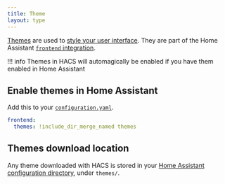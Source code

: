 ```yaml
---
title: Theme
layout: type
---
```


[Themes](https://www.home-assistant.io/integrations/frontend/#defining-themes) are used to [style your user interface](https://www.home-assistant.io/frontend/). They are part of the Home Assistant [`frontend` integration](https://www.home-assistant.io/integrations/frontend/).

!!! info
    Themes in HACS will automagically be enabled if you have them enabled in Home Assistant

## Enable themes in Home Assistant

Add this to your [`configuration.yaml`](https://www.home-assistant.io/docs/configuration/).

```yaml title="configuration.yaml"
frontend:
  themes: !include_dir_merge_named themes
```

## Themes download location

Any theme downloaded with HACS is stored in your [Home Assistant configuration directory](https://www.home-assistant.io/docs/configuration/#configuration-directory), under `themes/`.
